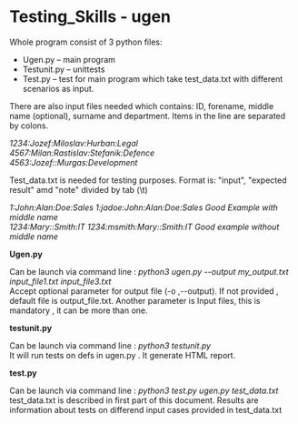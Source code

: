 # Testing_Skills - ugen

Whole program consist of 3 python files:
<ul>
	<li>Ugen.py – main program</li>
	<li>Testunit.py – unittests</li>
	<li>Test.py – test for main program which take test_data.txt with different scenarios as input.</li>
</ul>

<p>There are also input files needed which contains: ID, forename, middle
  name (optional), surname and department. Items in the line are separated by colons. </p>

<i>1234:Jozef:Miloslav:Hurban:Legal<BR>
4567:Milan:Rastislav:Stefanik:Defence<BR>
4563:Jozef::Murgas:Development</i>

Test_data.txt is needed for testing purposes. Format is: "input", "expected result" amd "note" divided by tab (\t) 

<i>1:John:Alan:Doe:Sales	1:jadoe:John:Alan:Doe:Sales	Good Example with middle name<BR>
1234:Mary::Smith:IT	1234:msmith:Mary::Smith:IT	Good example without middle name</i>

<b>Ugen.py</b> 
<p>Can be launch via command line : 
<i>python3 ugen.py --output my_output.txt input_file1.txt input_file3.txt</i><BR>
Accept optional parameter for output file (-o ,--output). If not provided , default file is output_file.txt.
Another parameter is Input files,  this is mandatory , it can be more than one.</p>

<b>testunit.py</b>
<p>Can be launch via command line : 
<i>python3 testunit.py</i><BR>
It will run tests on defs in ugen.py . It generate HTML report. </p>

<b>test.py</b>
<p>Can be launch via command line :
<i>python3 test.py ugen.py test_data.txt</i><BR>test_data.txt is described in first part of this document. 
Results are information about tests on differend input cases provided in test_data.txt</p>

